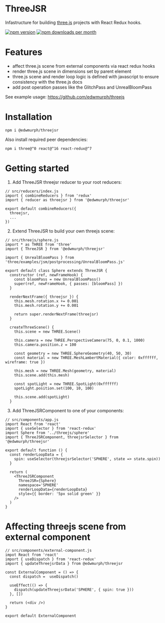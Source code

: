 # ThreeJSR

Infastructure for building [three.js](https://threejs.org/) projects with React Redux hooks.

<a href="https://www.npmjs.com/package/threejs-r"><img src="https://img.shields.io/npm/v/@edwmurph/threejsr.svg?style=flat" alt="npm version"></a>
<a href="https://www.npmjs.com/package/threejs-r" target="_blank"><img src="https://img.shields.io/npm/dm/@edwmurph/threejsr.svg" alt="npm downloads per month"></a>

# Features

- affect three.js scene from external components via react redux hooks
- render three.js scene in dimensions set by parent element
- three.js scene and render loop logic is defined with javascript to ensure consistency with the three.js docs
- add post operation passes like the GlitchPass and UnrealBloomPass

See example usage: https://github.com/edwmurph/threejs

# Installation

```
npm i @edwmurph/threejsr
```
Also install required peer dependencies:
```
npm i three@^0 react@^16 react-redux@^7
```

# Getting started

1. Add ThreeJSR threejsr reducer to your root reducers:
```
// src/reducers/index.js
import { combineReducers } from 'redux'
import { reducer as threejsr } from '@edwmurph/threejsr'

export default combineReducers({
  threejsr,
  ...
})
```

2. Extend ThreeJSR to build your own threejs scene:

```
// src/threejs/sphere.js
import * as THREE from 'three'
import { ThreeJSR } from '@edwmurph/threejsr'

import { UnrealBloomPass } from 'three/examples/jsm/postprocessing/UnrealBloomPass.js'

export default class Sphere extends ThreeJSR {
  constructor (ref, newFrameHook) {
    const bloomPass = new UnrealBloomPass()
    super(ref, newFrameHook, { passes: [bloomPass] })
  }

  renderNextFrame({ threejsr }) {
    this.mesh.rotation.x += 0.001
    this.mesh.rotation.y += 0.001

    return super.renderNextFrame(threejsr)
  }

  createThreeScene() {
    this.scene = new THREE.Scene()

    this.camera = new THREE.PerspectiveCamera(75, 0, 0.1, 1000)
    this.camera.position.z = 100

    const geometry = new THREE.SphereGeometry(40, 50, 30)
    const material = new THREE.MeshLambertMaterial({ color: 0xffffff, wireframe: true })

    this.mesh = new THREE.Mesh(geometry, material)
    this.scene.add(this.mesh)

    const spotLight = new THREE.SpotLight(0xffffff)
    spotLight.position.set(100, 10, 100)

    this.scene.add(spotLight)
  }
```

3. Add ThreeJSRComponent to one of your components:

```
// src/components/app.js
import React from 'react'
import { useSelector } from 'react-redux'
import Sphere from '../threejs/sphere'
import { ThreeJSRComponent, threejsrSelector } from '@edwmurph/threejsr'

export default function () {
  const renderLoopData = {
    spin: useSelector(threejsrSelector('SPHERE', state => state.spin))
  }

  return (
    <ThreeJSRComponent
      ThreeJSR={Sphere}
      namespace='SPHERE'
      renderLoopData={renderLoopData}
      style={{ border: '5px solid green' }}
    />
  )
}
```

# Affecting threejs scene from external component

```
// src/components/external-component.js
impot React from 'react'
import { useDispatch } from 'react-redux'
import { updateThreejsrData } from @edwmurph/threejsr

const ExternalComponent = () => {
  const dispatch =  useDispatch()

  useEffect(() => {
    dispatch(updateThreejsrData('SPHERE', { spin: true }))
  }, [])

  return (<div />)
}

export default ExternalComponent
```
